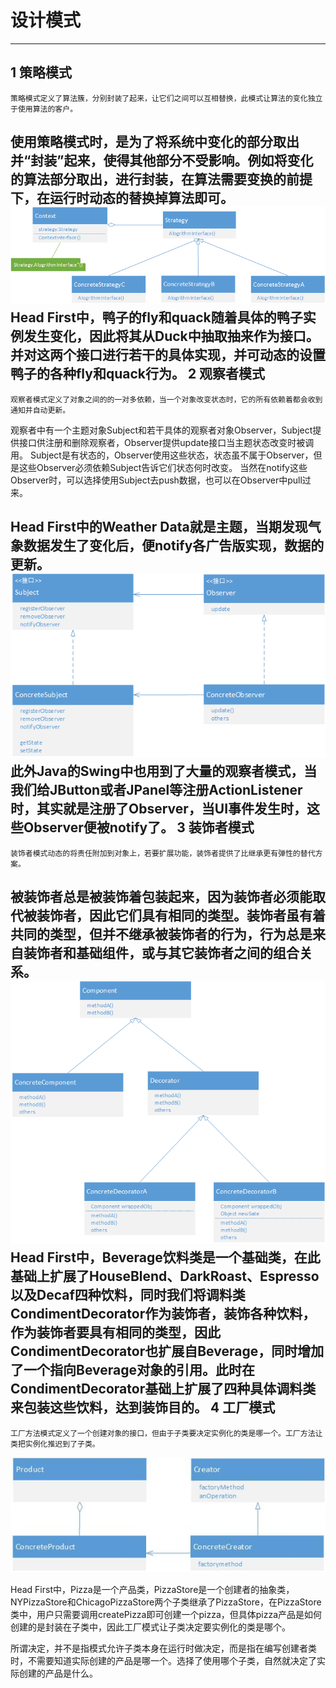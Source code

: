 设计模式
=======
-------
1 策略模式
----------
	策略模式定义了算法簇，分别封装了起来，让它们之间可以互相替换，此模式让算法的变化独立于使用算法的客户。
使用策略模式时，是为了将系统中变化的部分取出并“封装”起来，使得其他部分不受影响。例如将变化的算法部分取出，进行封装，在算法需要变换的前提下，在运行时动态的替换掉算法即可。
![Observer-Pattern](./images/Strategy.png)
Head First中，鸭子的fly和quack随着具体的鸭子实例发生变化，因此将其从Duck中抽取抽来作为接口。并对这两个接口进行若干的具体实现，并可动态的设置鸭子的各种fly和quack行为。
2 观察者模式
-----------
	观察者模式定义了对象之间的的一对多依赖，当一个对象改变状态时，它的所有依赖着都会收到通知并自动更新。
观察者中有一个主题对象Subject和若干具体的观察者对象Observer，Subject提供接口供注册和删除观察者，Observer提供update接口当主题状态改变时被调用。 Subject是有状态的，Observer使用这些状态，状态虽不属于Observer，但是这些Observer必须依赖Subject告诉它们状态何时改变。 当然在notify这些Observer时，可以选择使用Subject去push数据，也可以在Observer中pull过来。

Head First中的Weather Data就是主题，当期发现气象数据发生了变化后，便notify各广告版实现，数据的更新。 
![Observer-Pattern](./images/Observer.png)
此外Java的Swing中也用到了大量的观察者模式，当我们给JButton或者JPanel等注册ActionListener时，其实就是注册了Observer，当UI事件发生时，这些Observer便被notify了。
3 装饰者模式
---------
	装饰者模式动态的将责任附加到对象上，若要扩展功能，装饰者提供了比继承更有弹性的替代方案。
被装饰者总是被装饰着包装起来，因为装饰者必须能取代被装饰者，因此它们具有相同的类型。装饰者虽有着共同的类型，但并不继承被装饰者的行为，行为总是来自装饰者和基础组件，或与其它装饰者之间的组合关系。
![Decorator-Pattern](./images/decorator.png)
Head First中，Beverage饮料类是一个基础类，在此基础上扩展了HouseBlend、DarkRoast、Espresso以及Decaf四种饮料，同时我们将调料类CondimentDecorator作为装饰者，装饰各种饮料，作为装饰者要具有相同的类型，因此CondimentDecorator也扩展自Beverage，同时增加了一个指向Beverage对象的引用。此时在CondimentDecorator基础上扩展了四种具体调料类来包装这些饮料，达到装饰目的。
4 工厂模式
---------
    工厂方法模式定义了一个创建对象的接口，但由于子类要决定实例化的类是哪一个。工厂方法让类把实例化推迟到了子类。
![Decorator-Pattern](./images/Factory.jpg)

Head First中，Pizza是一个产品类，PizzaStore是一个创建者的抽象类，NYPizzaStore和ChicagoPizzaStore两个子类继承了PizzaStore，在PizzaStore类中，用户只需要调用createPizza即可创建一个pizza，但具体pizza产品是如何创建的是封装在子类中，因此工厂模式让子类决定要实例化的类是哪个。

所谓决定，并不是指模式允许子类本身在运行时做决定，而是指在编写创建者类时，不需要知道实际创建的产品是哪一个。选择了使用哪个子类，自然就决定了实际创建的产品是什么。